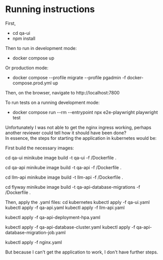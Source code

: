 # Running instructions

First, 
  -  cd qa-ui
  -  npm install


Then to run in development mode:
  -   docker compose up

Or production mode:
  -  docker compose --profile migrate --profile pgadmin -f docker-compose.prod.yml up


Then, on the browser, navigate to    http://localhost:7800


To run tests on a running development mode:
  -  docker compose run --rm --entrypoint npx e2e-playwright playwright test


Unfortunately I was not able to get the nginx ingress working, perhaps another reviewer could tell how it should have been done?  
In essence, the steps for starting the application in kubernetes would be:


  First build the necessary images: 

  cd qa-ui
  minikube image build -t qa-ui -f /Dockerfile .

  cd qa-api
  minikube image build -t qa-api -f /Dockerfile .

  cd llm-api
  minikube image build -t llm-api -f /Dockerfile .

  cd flyway
  minikube image build -t qa-api-database-migrations -f /Dockerfile .



  Then, apply the .yaml files: 
  cd kubernetes
  kubectl apply -f qa-ui.yaml
  kubectl apply -f qa-api.yaml
  kubectl apply -f llm-api.yaml

  kubectl apply -f qa-api-deployment-hpa.yaml

  kubectl apply -f qa-api-database-cluster.yaml
  kubectl apply -f qa-api-database-migration-job.yaml

  kubectl apply -f nginx.yaml


  But because I can't get the application to work, I don't have further steps.